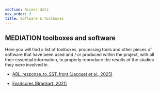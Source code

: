```yaml
---
section: Access data
nav_order: 3
title: Software & Toolboxes
---
```


## MEDIATION toolboxes and software

Here you will find a list of toolboxes, processing tools and other pieces of software that have been used and / or produced within the project, with all their essential information, to properly reproduce the results of the studies they were involved in. 

* [ABL_response_to_SST_front (Jacquet et al., 2025)](https://github.com/MEDIATION-ocean/MEDIATION-tools/ABL_response_to_SST_front)

* [EnsScores (Brankart, 2021)](https://github.com/MEDIATION-ocean/MEDIATION-tools/EnsScores)
